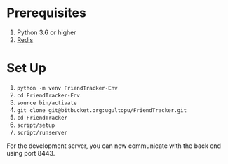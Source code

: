 # Prerequisites #
1. Python 3.6 or higher
2. [Redis](https://redis.io/)

# Set Up #
1. `python -m venv FriendTracker-Env`
2. `cd FriendTracker-Env`
3. `source bin/activate`
4. `git clone git@bitbucket.org:ugultopu/FriendTracker.git`
5. `cd FriendTracker`
6. `script/setup`
7. `script/runserver`

For the development server, you can now communicate with the back end using port 8443.
